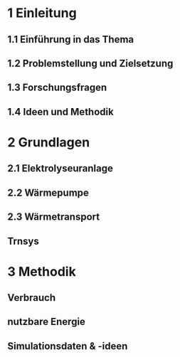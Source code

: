 # 1 Einleitung
## 1.1 Einführung in das Thema
## 1.2 Problemstellung und Zielsetzung
## 1.3 Forschungsfragen
## 1.4 Ideen und Methodik

# 2 Grundlagen
## 2.1 Elektrolyseuranlage
## 2.2 Wärmepumpe
## 2.3 Wärmetransport
## Trnsys

# 3 Methodik
## Verbrauch
## nutzbare Energie
## Simulationsdaten & -ideen
